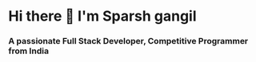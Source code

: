 #                  Hi there 👋 I'm Sparsh gangil
### A passionate Full Stack Developer, Competitive Programmer from India

<!--
**sparsh0169/sparsh0169** is a ✨ _special_ ✨ repository because its `README.md` (this file) appears on your GitHub profile.

Here are some ideas to get you started:

- 🔭 I’m currently working on fujdcdhcuwdhe
- 🌱 I’m currently learning ... DATA STRUCTURE AND ALGORITHM
- 👯 I’m looking to collaborate on ...
- 🤔 I’m looking for help with ...
- 💬 Ask me about ...
- 📫 How to reach me: ...
- 😄 Pronouns: ...
- ⚡ Fun fact: ...
-->
